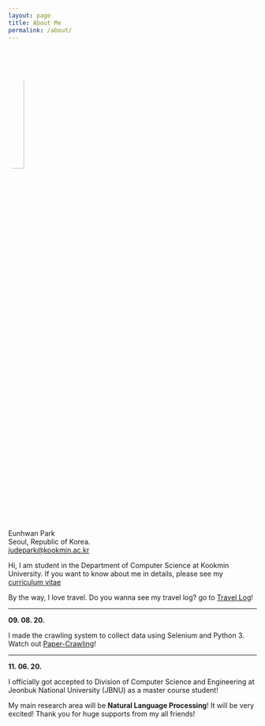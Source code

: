 ```yaml
---
layout: page
title: About Me
permalink: /about/
---
```

<img src="https://avatars.githubusercontent.com/JudePark96" width="25%" height="25%" style="border-radius:50%"/><br/>
Eunhwan Park <br >
Seoul, Republic of Korea. <br >
judepark@kookmin.ac.kr

Hi, I am student in the Department of Computer Science at Kookmin University.
If you want to know about me in details, please see my [curriculum vitae](https://github.com/JudePark96/blog/raw/master/eunhwanpark_cv.pdf)

By the way, I love travel. Do you wanna see my travel log? go to [Travel Log](https://judepark96.github.io/blog/travel_log/#1)!

---

**09. 08. 20.**

I made the crawling system to collect data using Selenium and Python 3. Watch out [Paper-Crawling](https://github.com/JudePark96/paper-crawling)!

---

**11. 06. 20.**

I officially got accepted to Division of Computer Science and Engineering at Jeonbuk National University (JBNU) as a master course student!

My main research area will be **Natural Language Processing**! It will be very excited! Thank you for huge supports from my all friends!
